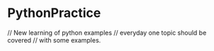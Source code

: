 # PythonPractice
// New learning of python examples 
// everyday one topic should be covered 
// with some examples.
